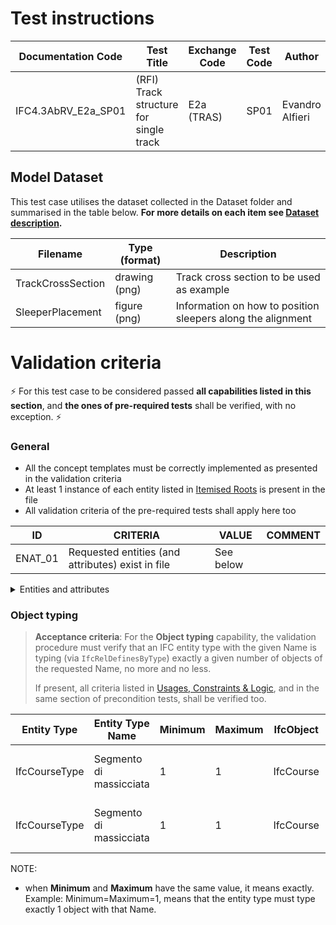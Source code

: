 # Test instructions

| Documentation Code   | Test Title                             | Exchange Code | Test Code | Author          | Data Owner | Version | Date       |
|----------------------|----------------------------------------|---------------|-----------| ----------------|------------|---------|------------|
| IFC4.3AbRV_E2a_SP01  | (RFI) Track structure for single track | E2a (TRAS)    | SP01      | Evandro Alfieri | RFI        | 1.0     | DD.MM.YYYY |











## Model Dataset

This test case utilises the dataset collected in the Dataset folder and summarised in the table below. **For more details on each item see [Dataset description](Dataset/README.md).**

| Filename              | Type (format) | Description                                                        |
|-----------------------|---------------|--------------------------------------------------------------------|
| TrackCrossSection     | drawing (png) | Track cross section to be used as example                          |
| SleeperPlacement      | figure (png)  | Information on how to position sleepers along the alignment        |



































# Validation criteria
:zap: For this test case to be considered passed **all capabilities listed in this section**, and **the ones of pre-required tests** shall be verified, with no exception. :zap:

### General

- All the concept templates must be correctly implemented as presented in the validation criteria
- At least 1 instance of each entity listed in [Itemised Roots](#Itemised-Roots) is present in the file
- All validation criteria of the pre-required tests shall apply here too

| **ID**  | **CRITERIA**                                      | **VALUE** | **COMMENT** |
|---------|---------------------------------------------------|-----------|-------------|
| ENAT_01 | Requested entities (and attributes) exist in file | See below |             |

<details><summary>Entities and attributes</summary>

`IfcBlaBla`




</details>


### Object typing

> **Acceptance criteria**: For the **Object typing** capability, the validation procedure must verify that an IFC entity type with the given Name is typing (via `IfcRelDefinesByType`) exactly a given number of objects of the requested Name, no more and no less.
>
> If present, all criteria listed in [Usages, Constraints & Logic](#Usages,-Constraints-&-Logic), and in the same section of precondition tests, shall be verified too.

| Entity Type     | Entity Type Name                    | Minimum | Maximum | IfcObject       | IfcObject Name                      |
|-----------------|-------------------------------------|---------|---------|-----------------|-------------------------------------|
| IfcCourseType   | Segmento di massicciata             | 1       | 1       | IfcCourse       | Segmento di massicciata M01         |
| IfcCourseType   | Segmento di massicciata             | 1       | 1       | IfcCourse       | Segmento di massicciata M02         |


NOTE:
- when **Minimum** and **Maximum** have the same value, it means exactly. Example: Minimum=Maximum=1, means that the entity type must type exactly 1 object with that Name.

</details>